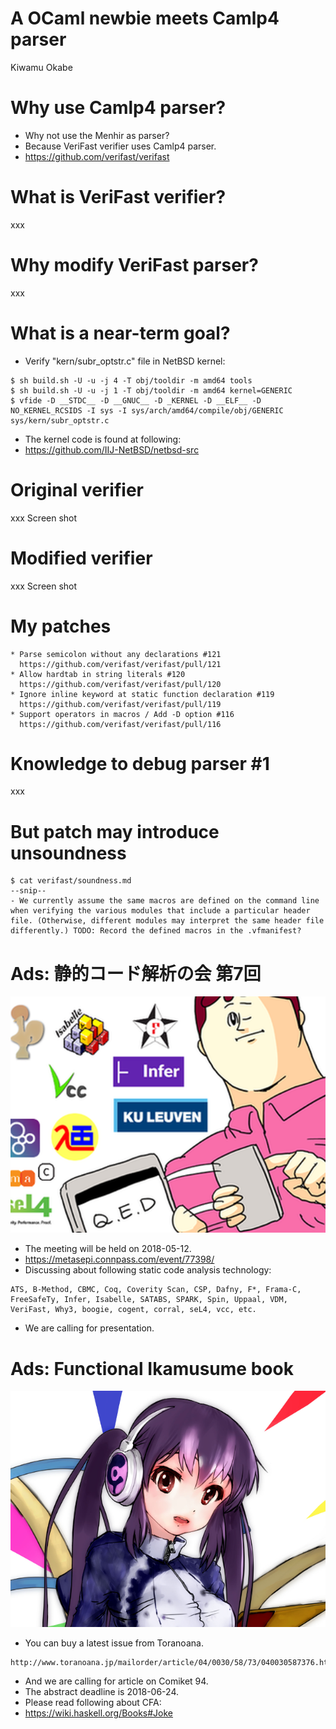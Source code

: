 # A OCaml newbie meets Camlp4 parser

Kiwamu Okabe

# Why use Camlp4 parser?

* Why not use the Menhir as parser?
* Because VeriFast verifier uses Camlp4 parser.
* https://github.com/verifast/verifast

# What is VeriFast verifier?

xxx

# Why modify VeriFast parser?

xxx

# What is a near-term goal?

* Verify "kern/subr_optstr.c" file in NetBSD kernel:

```
$ sh build.sh -U -u -j 4 -T obj/tooldir -m amd64 tools
$ sh build.sh -U -u -j 1 -T obj/tooldir -m amd64 kernel=GENERIC
$ vfide -D __STDC__ -D __GNUC__ -D _KERNEL -D __ELF__ -D NO_KERNEL_RCSIDS -I sys -I sys/arch/amd64/compile/obj/GENERIC sys/kern/subr_optstr.c
```

* The kernel code is found at following:
* https://github.com/IIJ-NetBSD/netbsd-src

# Original verifier

xxx Screen shot

# Modified verifier

xxx Screen shot

# My patches

```
* Parse semicolon without any declarations #121
  https://github.com/verifast/verifast/pull/121
* Allow hardtab in string literals #120
  https://github.com/verifast/verifast/pull/120
* Ignore inline keyword at static function declaration #119
  https://github.com/verifast/verifast/pull/119
* Support operators in macros / Add -D option #116
  https://github.com/verifast/verifast/pull/116
```

# Knowledge to debug parser #1

xxx

# But patch may introduce unsoundness

```
$ cat verifast/soundness.md
--snip--
- We currently assume the same macros are defined on the command line when verifying the various modules that include a particular header file. (Otherwise, different modules may interpret the same header file differently.) TODO: Record the defined macros in the .vfmanifest?
```

# Ads: 静的コード解析の会 第7回
![background](img/metasepi_meeting.png)

* The meeting will be held on 2018-05-12.
* https://metasepi.connpass.com/event/77398/
* Discussing about following static code analysis technology:

```
ATS, B-Method, CBMC, Coq, Coverity Scan, CSP, Dafny, F*, Frama-C, FreeSafeTy, Infer, Isabelle, SATABS, SPARK, Spin, Uppaal, VDM, VeriFast, Why3, boogie, cogent, corral, seL4, vcc, etc.
```

* We are calling for presentation.

# Ads: Functional Ikamusume book
![background](img/C92cover.png)

* You can buy a latest issue from Toranoana.

```
http://www.toranoana.jp/mailorder/article/04/0030/58/73/040030587376.html
```

* And we are calling for article on Comiket 94.
* The abstract deadline is 2018-06-24.
* Please read following about CFA:
* https://wiki.haskell.org/Books#Joke

